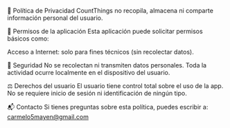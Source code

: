 📄 Política de Privacidad
CountThings no recopila, almacena ni comparte información personal del usuario.

📱 Permisos de la aplicación
Esta aplicación puede solicitar permisos básicos como:

Acceso a Internet: solo para fines técnicos (sin recolectar datos).

🔐 Seguridad
No se recolectan ni transmiten datos personales. Toda la actividad ocurre localmente en el dispositivo del usuario.

⚖️ Derechos del usuario
El usuario tiene control total sobre el uso de la app. No se requiere inicio de sesión ni identificación de ningún tipo.

📬 Contacto
Si tienes preguntas sobre esta política, puedes escribir a:
carmelo5mayen@gmail.com
